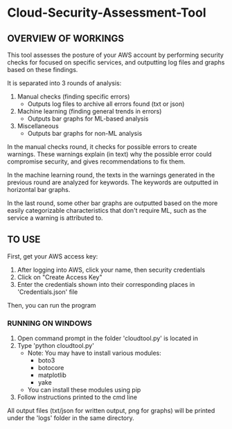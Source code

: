 # Cloud-Security-Assessment-Tool

<h2>OVERVIEW OF WORKINGS</h2>  
This tool assesses the posture of your AWS account by performing security checks for focused on specific services, and outputting log files and graphs based on these findings.

It is separated into 3 rounds of analysis:
1. Manual checks (finding specific errors)    
    - Outputs log files to archive all errors found (txt or json)  
2. Machine learning (finding general trends in errors)    
    - Outputs bar graphs for ML-based analysis         
3. Miscellaneous   
    - Outputs bar graphs for non-ML analysis  

In the manual checks round, it checks for possible errors to create warnings. These warnings explain (in text) why the possible error could compromise security, and gives recommendations to fix them.  

In the machine learning round, the texts in the warnings generated in the previous round are analyzed for keywords. The keywords are outputted in horizontal bar graphs.  

In the last round, some other bar graphs are outputted based on the more easily categorizable characteristics that don't require ML, such as the service a warning is attributed to.  

<h2>TO USE</h2>

First, get your AWS access key:  
1. After logging into AWS, click your name, then security credentials  
2. Click on "Create Access Key"   
3. Enter the credentials shown into their corresponding places in 'Credentials.json' file  
    
Then, you can run the program
<h3>RUNNING ON WINDOWS</h3>  

1. Open command prompt in the folder 'cloudtool.py' is located in
2. Type 'python cloudtool.py'  
    - Note: You may have to install various modules:  
      - boto3
      - botocore
      - matplotlib
      - yake  
    - You can install these modules using pip  
3. Follow instructions printed to the cmd line

All output files (txt/json for written output, png for graphs) will be printed under the 'logs' folder in the same directory. 
